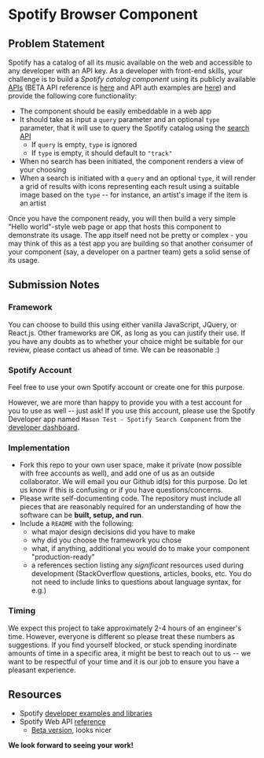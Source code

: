 # Spotify Browser Component

## Problem Statement

Spotify has a catalog of all its music available on the web and accessible to any developer with an API key. As a developer
with front-end skills, your challenge is to build a _Spotify catalog component_ using its publicly available 
[APIs](https://developer.spotify.com/documentation/web-api/) (BETA API reference is 
[here](https://developer.spotify.com/documentation/web-api/reference-beta/) and API auth examples are [here](https://github.com/spotify/web-api-auth-examples)) and provide the following core 
functionality:

* The component should be easily embeddable in a web app
* It should take as input a `query` parameter and an optional `type` parameter, that it will use to query
  the Spotify catalog using the
  [search API](https://developer.spotify.com/documentation/web-api/reference-beta/#category-search)
  * If `query` is empty, `type` is ignored
  * If `type` is empty, it should default to `"track"`
* When no search has been initiated, the component renders a view of your choosing
* When a search is initiated with a `query` and an optional `type`, it will render a grid of results with
  icons representing each result using a suitable image based on the `type` -- for instance, an artist's image
  if the item is an artist

Once you have the component ready, you will then build a very simple "Hello world"-style web page or app that hosts
this component to demonstrate its usage. The app itself need not be pretty or complex - you may think of this as a
test app you are building so that another consumer of your component (say, a developer on a partner team) gets a 
solid sense of its usage.

## Submission Notes

### Framework
You can choose to build this using either vanilla JavaScript, JQuery, or React.js. Other frameworks are OK, as
long as you can justify their use. If you have any doubts as to whether your choice might be suitable for our 
review, please contact us ahead of time. We can be reasonable :)

### Spotify Account
Feel free to use your own Spotify account or create one for this purpose. 

However, we are more than happy to provide you with a test account for you to use as well -- just ask! If you
use this account, please use the Spotify Developer app named `Mason Test - Spotify Search Component` from the
[developer dashboard](https://developer.spotify.com/dashboard/applications).

### Implementation

* Fork this repo to your own user space, make it private (now possible with free accounts as well), and add one of us 
  as an outside collaborator. We will email you our Github id(s) for this purpose. Do let us know if this is 
  confusing or if you have questions/concerns.
* Please write self-documenting code. The repository must include all pieces that are reasonably required for an
  understanding of how the software can be **built, setup, and run**.
* Include a `README` with the following:
  * what major design decisions did you have to make
  * why did you choose the framework you chose
  * what, if anything, additional you would do to make your component "production-ready"
  * a references section listing any _significant_ resources used during development (StackOverflow questions,
    articles, books, etc. You do not need to include links to questions about language syntax, for e.g.)

### Timing
We expect this project to take approximately 2-4 hours of an engineer's time. However, everyone is different so please treat 
these numbers as suggestions. If you find yourself blocked, or stuck spending inordinate amounts of time in a specific
area, it might be best to reach out to us -- we want to be respectful of your time and it is our job to ensure you have a
pleasant experience.

## Resources

* Spotify [developer examples and libraries](https://developer.spotify.com/documentation/web-api/libraries/)
* Spotify Web API [reference](https://developer.spotify.com/documentation/web-api/)
  * [Beta version](https://developer.spotify.com/documentation/web-api/reference-beta/), looks nicer


**We look forward to seeing your work!**
